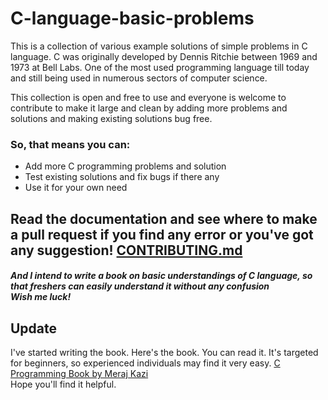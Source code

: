 <h1>C-language-basic-problems</h1>
 
<p>This is a collection of various example solutions of simple problems in C language. C was originally developed by Dennis Ritchie between 1969 and 1973 at Bell Labs. One of the most used programming language till today and still being used in numerous sectors of computer science.</p>
<p>This collection is open and free to use and everyone is welcome to contribute to make it large and clean by adding more problems and solutions and making existing solutions bug free. </p>

<h3>So, that means you can: </h3>

<ul>
  <li>Add more C programming problems and solution</li>
  <li>Test existing solutions and fix bugs if there any</li>
  <li>Use it for your own need</li>
</ul> 

## Read the documentation and see where to make a pull request if you find any error or you've got any suggestion! [CONTRIBUTING.md](https://github.com/Meraj-Kazi/C-language-basic-problems/blob/master/CONTRIBUTING.md)

<h4><i>And I intend to write a book on basic understandings of C language, so that freshers can easily understand it without any confusion <br>
Wish me luck!</i></h4>
 
## Update
I've started writing the book. Here's the book. You can read it. It's targeted for beginners, so experienced individuals may find it very easy.
[C Programming Book by Meraj Kazi](https://github.com/Meraj-Kazi/C-programming-book) <br>
Hope you'll find it helpful. 
